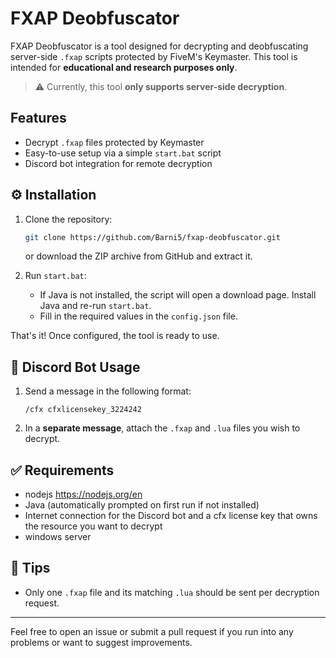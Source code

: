 # FXAP Deobfuscator

FXAP Deobfuscator is a tool designed for decrypting and deobfuscating server-side `.fxap` scripts protected by FiveM's Keymaster. This tool is intended for **educational and research purposes only**.

> ⚠️ Currently, this tool **only supports server-side decryption**.

## Features

- Decrypt `.fxap` files protected by Keymaster
- Easy-to-use setup via a simple `start.bat` script
- Discord bot integration for remote decryption

## ⚙️ Installation

1. Clone the repository:
   ```bash
   git clone https://github.com/Barni5/fxap-deobfuscator.git
   ```
   or download the ZIP archive from GitHub and extract it.

2. Run `start.bat`:
   - If Java is not installed, the script will open a download page. Install Java and re-run `start.bat`.
   - Fill in the required values in the `config.json` file.

That's it! Once configured, the tool is ready to use.

## 💬 Discord Bot Usage

1. Send a message in the following format:
   ```
   /cfx cfxlicensekey_3224242
   ```

2. In a **separate message**, attach the `.fxap` and `.lua` files you wish to decrypt.

## ✅ Requirements

- nodejs https://nodejs.org/en
- Java (automatically prompted on first run if not installed)
- Internet connection for the Discord bot and a cfx license key that owns the resource you want to decrypt
- windows server


## 🧠 Tips

- Only one `.fxap` file and its matching `.lua` should be sent per decryption request.

---

Feel free to open an issue or submit a pull request if you run into any problems or want to suggest improvements.
